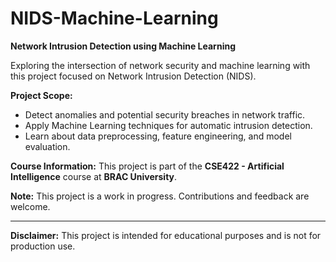 # NIDS-Machine-Learning

**Network Intrusion Detection using Machine Learning**

Exploring the intersection of network security and machine learning with this project focused on Network Intrusion Detection (NIDS).

**Project Scope:**
- Detect anomalies and potential security breaches in network traffic.
- Apply Machine Learning techniques for automatic intrusion detection.
- Learn about data preprocessing, feature engineering, and model evaluation.

**Course Information:**
This project is part of the **CSE422 - Artificial Intelligence** course at **BRAC University**.

**Note:**
This project is a work in progress. Contributions and feedback are welcome.

---
**Disclaimer:** This project is intended for educational purposes and is not for production use.
